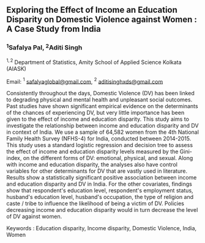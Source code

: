 ## Exploring the Effect of Income an Education Disparity on Domestic Violence against Women : A Case Study from India
### $^1$Safalya Pal, $^2$Aditi Singh 

$^{1,2}$ Department of Statistics, Amity School of Applied Science Kolkata (AIASK)

Email: $^1$ safalyaglobal@gmail.com, $^2$ aditisinghxds@gmail.com

Consistently throughout the days, Domestic Violence (DV) has been linked to degrading physical and mental health and unpleasant social outcomes. Past studies have shown significant empirical evidence on the determinants of the chances of experiencing DV, but very little importance has been given to the effect of income and education disparity. This study aims to investigate the relationship between income and education disparity and DV in context of India. We use a sample of 64,582 women from the 4th National Family Health Survey (NFHS-4) for India, conducted between 2014-2015. This study uses a standard logistic regression and decision tree to assess the effect of income and education disparity levels measured by the Gini-index, on the different forms of DV: emotional, physical, and sexual. Along with income and education disparity, the analyses also have control variables for other determinants for DV that are vastly used in literature. Results show a statistically significant positive association between income and education disparity and DV in India. For the other covariates, findings show that respondent's education level, respondent's employment status, husband's education level, husband's occupation, the type of religion and caste / tribe to influence the likelihood of being a victim of DV. Policies decreasing income and education disparity would in turn decrease the level of DV against women.

Keywords : Education disparity, Income disparity, Domestic Violence, India, Women